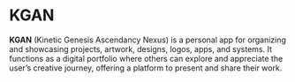 # KGAN
**KGAN** (Kinetic Genesis Ascendancy Nexus) is a personal app for organizing and showcasing projects, artwork, designs, logos, apps, and systems. It functions as a digital portfolio where others can explore and appreciate the user’s creative journey, offering a platform to present and share their work.
